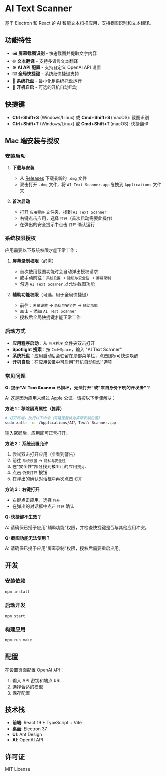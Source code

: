 # AI Text Scanner

基于 Electron 和 React 的 AI 智能文本扫描应用，支持截图识别和文本翻译。

## 功能特性

- 🖼️ **屏幕截图识别** - 快速截图并提取文字内容
- 🌐 **文本翻译** - 支持多语言文本翻译
- ⚙️ **AI API 配置** - 支持自定义 OpenAI API 设置
- ⌨️ **全局快捷键** - 系统级快捷键支持
- 🔧 **系统托盘** - 最小化到系统托盘运行
- 🚀 **开机自启** - 可选的开机自动启动

## 快捷键

- **Ctrl+Shift+S** (Windows/Linux) 或 **Cmd+Shift+S** (macOS): 截图识别
- **Ctrl+Shift+T** (Windows/Linux) 或 **Cmd+Shift+T** (macOS): 快捷翻译

## Mac 端安装与授权

### 安装启动

1. **下载与安装**
   - 从 [Releases](https://github.com/yourusername/AI-Text-Scanner/releases) 下载最新的 `.dmg` 文件
   - 双击打开 `.dmg` 文件，将 `AI Text Scanner.app` 拖拽到 `Applications` 文件夹

2. **首次启动**
   - 打开 `应用程序` 文件夹，找到 `AI Text Scanner`
   - 右键点击应用，选择 `打开`（首次启动需要此操作）
   - 在弹出的安全提示中点击 `打开` 确认运行

### 系统权限授权

应用需要以下系统权限才能正常工作：

1. **屏幕录制权限**（必需）
   - 首次使用截图功能时会自动弹出授权请求
   - 或手动前往：`系统设置` → `隐私与安全性` → `屏幕录制`
   - 勾选 `AI Text Scanner` 以允许截图功能

2. **辅助功能权限**（可选，用于全局快捷键）
   - 前往：`系统设置` → `隐私与安全性` → `辅助功能`
   - 点击 `+` 添加 `AI Text Scanner`
   - 授权后全局快捷键才能正常工作

### 启动方式

- **应用程序启动**：从 `应用程序` 文件夹双击打开
- **Spotlight 搜索**：按 `Cmd+Space`，输入 "AI Text Scanner"
- **系统托盘**：应用启动后会驻留在顶部菜单栏，点击图标可快速唤醒
- **开机自启**：在应用设置中可启用"开机自动启动"选项

### 常见问题

**Q: 提示"AI Text Scanner 已损坏，无法打开"或"来自身份不明的开发者"？**

A: 这是因为应用未经过 Apple 公证。请按以下步骤解决：

**方法 1：移除隔离属性（推荐）**
```bash
# 打开终端，执行以下命令（将路径替换为实际安装位置）
sudo xattr -cr /Applications/AI\ Text\ Scanner.app
```
输入密码后，应用即可正常打开。

**方法 2：系统设置允许**
1. 尝试双击打开应用（会看到警告）
2. 前往 `系统设置` → `隐私与安全性`
3. 在"安全性"部分找到被阻止的应用提示
4. 点击 `仍要打开` 按钮
5. 在弹出的确认对话框中再次点击 `打开`

**方法 3：右键打开**
- 右键点击应用，选择 `打开`
- 在弹出的对话框中点击 `打开` 确认

**Q: 快捷键不生效？**

A: 请确保已授予应用"辅助功能"权限，并检查快捷键是否与其他应用冲突。

**Q: 截图功能无法使用？**

A: 请确保已授予应用"屏幕录制"权限，授权后需要重启应用。

## 开发

### 安装依赖
```bash
npm install
```

### 启动开发
```bash
npm start
```

### 构建应用
```bash
npm run make
```

## 配置

在设置页面配置 OpenAI API：
1. 输入 API 密钥和端点 URL
2. 选择合适的模型
3. 保存配置

## 技术栈

- **前端**: React 19 + TypeScript + Vite
- **桌面**: Electron 37
- **UI**: Ant Design
- **AI**: OpenAI API

## 许可证

MIT License
